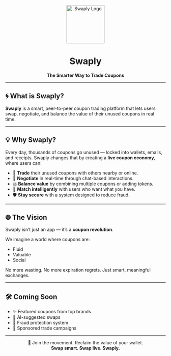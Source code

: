 <div align="center">
  <img src="https://your-logo-url-here.com/logo.png" alt="Swaply Logo" width="120" />
  <h1>Swaply</h1>
  <p><strong>The Smarter Way to Trade Coupons</strong></p>
</div>

---

## 🌀 What is Swaply?

**Swaply** is a smart, peer-to-peer coupon trading platform that lets users swap, negotiate, and balance the value of their unused coupons in real time.

---

## 💡 Why Swaply?

Every day, thousands of coupons go unused — locked into wallets, emails, and receipts. Swaply changes that by creating a **live coupon economy**, where users can:

- 🔁 **Trade** their unused coupons with others nearby or online.
- 💬 **Negotiate** in real-time through chat-based interactions.
- ⚖️ **Balance value** by combining multiple coupons or adding tokens.
- 🤝 **Match intelligently** with users who want what you have.
- 🛡️ **Stay secure** with a system designed to reduce fraud.

---

## 🌐 The Vision

Swaply isn’t just an app — it’s a **coupon revolution**.

We imagine a world where coupons are:
- Fluid
- Valuable
- Social

No more wasting. No more expiration regrets. Just smart, meaningful exchanges.

---

## 🛠️ Coming Soon

- ✨ Featured coupons from top brands
- 🔎 AI-suggested swaps
- 🧠 Fraud protection system
- 🎁 Sponsored trade campaigns

---

<div align="center">
  🚀 Join the movement. Reclaim the value of your wallet.
  <br/>
  <strong>Swap smart. Swap live. Swaply.</strong>
</div>
